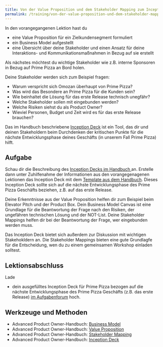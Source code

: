 ```yaml
---
title: Von der Value Proposition und dem Stakeholder Mapping zum Inception Deck
permalink: /training/von-der-value-proposition-und-dem-stakeholder-mapping-zum-inception-deck/
---
```


In den vorangegangenen Lektion hast du 

* eine Value Proposition für ein Zielkundensegment formuliert
* ein Business Model aufgestellt 
* eine Übersicht über deine Stakeholder und einen Ansatz für deine Interaktions- und Kommunikationsmaßnahmen in Bezug auf sie erstellt

Als nächstes möchtest du wichtige Stakeholder wie z.B. interne Sponsoren in Bezug auf Prime Pizza an Bord holen.

Deine Stakeholder werden sich zum Beispiel fragen:

* Warum verspricht sich Omozan überhaupt von Prime Pizza?
* Was wird das Besondere an Prime Pizza für die Kunden sein?
* Wie beinhaltet die Lösung für das erste Release technisch unegfähr? 
* Welche Stakeholder sollen mit eingebunden werden?
* Welche Risiken siehst du als Product Owner?
* Wieviel Personen, Budget und Zeit wird es für das erste Release brauchen?

Das im Handbuch beschriebene [Inception Deck](https://manual.advancedproductowner.com/inception-deck/) ist ein Tool, das dir und deinen Stakeholdern beim Durchdenken der kritischen Punkte für die nächste Entwicklungsphase deines Geschäfts (in unserem Fall Prime Pizza) hilft. 

## Aufgabe
Schau dir die Beschreibung des [Inception Decks im Handbuch ](https://manual.advancedproductowner.com/inception-deck/) an. 
Erstelle dann unter Zuhilfenahme der Informationen aus den vorangegenagenen Lektionen das Inception Deck mit dem [Template aus dem Handbuch]({{site.baseurl}}/assets/downloads/07-inception-deck-jonathan-rasmusson.pptx). Dieses Inception Deck sollte sich auf die nächste Entwicklungsphase des Prime Pizza Geschäfts beziehen, z.B. auf das erste Release.

Deine Erkenntnisse aus der Value Proposition helfen dir zum Beispiel beim Elevator Pitch und der Product Box.
Dein Business Model Canvas ist eine Grundlage für die Beantwortung der Frage nach den Risiken, der ungefähren technischen Lösung und der NOT-List.
Deine Stakeholder Mappings helfen dir bei der Beantwortung der Frage, wer eingebunden werden muss. 

Das Inception Deck bietet sich außerdem zur Diskussion mit wichtigen Stakehokldern an. Die Stakeholder Mappings bieten eine gute Grundlagfe für die Entscheidung, wen du zu einem gemeinsamen Workshop einladen solltest.

## Lektionsabschluss
Lade

* dein ausgefülltes Inception Deck für Prime Pizza bezogen auf die nächste Entwicklungsphase des Prime Pizza Geschäfts (z.B. das erste Release) [im Aufgabenforum](https://www.oncampus.de/blocks/oc_mooc_nav/forum_view.php?showall=false&id=49994) hoch.


## Werkzeuge und Methoden

* Advanced Product Owner-Handbuch: [Business Model](https://manual.advancedproductowner.com/business-model/) 
* Advanced Product Owner-Handbuch: [Value Proposition](https://manual.advancedproductowner.com/value-proposition/) 
* Advanced Product Owner-Handbuch: [Stakeholder Mapping](https://manual.advancedproductowner.com/stakeholder-mapping/)
* Advanced Product Owner-Handbuch: [Inception Deck](https://manual.advancedproductowner.com/inception-deck/)